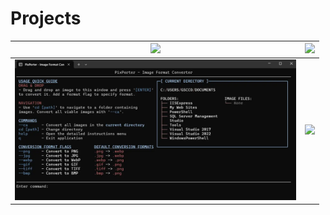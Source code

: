 # Projects
| <a href="https://gsc-code-car-rental.netlify.app/" target="_blank" rel="noreferrer"> <img src="https://gsc-code.com/images/projects/car-rental.webp" width="450px" /> </a> | <a href="https://github.com/g-s-c-code/LibraryAPI" target="_blank" rel="noreferrer"> <img src="https://gsc-code.com/images/projects/library-api.webp" width="450px" /> </a> |
|:-:|:-:|
| <a href="https://github.com/g-s-c-code/PixPorter" target="_blank" rel="noreferrer"> <img src="https://raw.githubusercontent.com/g-s-c-code/PixPorter/refs/heads/master/pixporter.webp" width="450px" /> </a> | <a href="https://github.com/g-s-c-code/FileConcatenator" target="_blank" rel="noreferrer"> <img src="https://gsc-code.com/images/projects/fileconcatenator.webp" width="450px" /> </a> |
